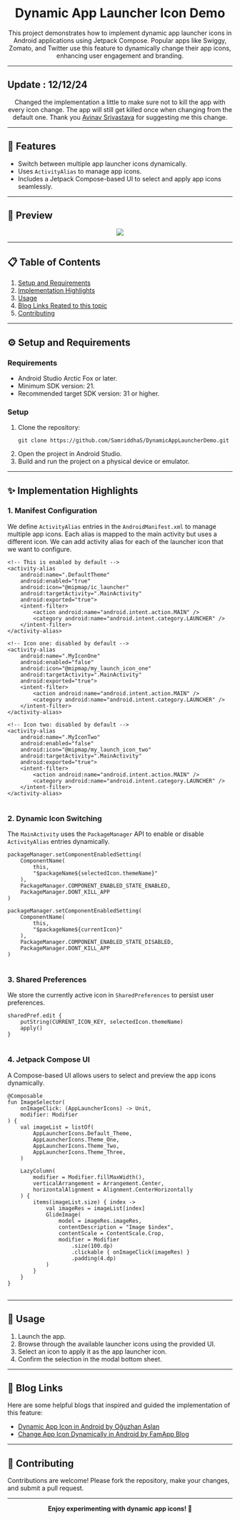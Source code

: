 <h1 align="center">Dynamic App Launcher Icon Demo</h1>

<p align="center">
This project demonstrates how to implement dynamic app launcher icons in Android applications using Jetpack Compose. Popular apps like Swiggy, Zomato, and Twitter use this feature to dynamically change their app icons, enhancing user engagement and branding.
</p>

---

<h2> Update : 12/12/24 </h2>

<p align="center">
  Changed the implementation a little to make sure not to kill the app with every icon change. The app will still get killed once when changing 
  from the default one. Thank you <a href="linkedin.com/in/avinav-srivastava-878635a0" target="_blank">Avinav Srivastava</a> for suggesting me this change.
</p>

---

<h2>📌 Features</h2>

<ul>
  <li>Switch between multiple app launcher icons dynamically.</li>
  <li>Uses <code>ActivityAlias</code> to manage app icons.</li>
  <li>Includes a Jetpack Compose-based UI to select and apply app icons seamlessly.</li>
</ul>

---

<h2>🎥 Preview</h2>
<p align="center">
  <img src="/screenshots/demo.gif" align="center" />
</p>

---

<h2>📋 Table of Contents</h2>

<ol>
  <li><a href="#setup-and-requirements">Setup and Requirements</a></li>
  <li><a href="#implementation-highlights">Implementation Highlights</a></li>
  <li><a href="#usage">Usage</a></li>
  <li><a href="#blog-links">Blog Links Reated to this topic</a></li>
  <li><a href="#contributing">Contributing</a></li>
</ol>

---

<h2 id="setup-and-requirements">⚙️ Setup and Requirements</h2>

<h3>Requirements</h3>
<ul>
  <li>Android Studio Arctic Fox or later.</li>
  <li>Minimum SDK version: 21.</li>
  <li>Recommended target SDK version: 31 or higher.</li>
</ul>

<h3>Setup</h3>
<ol>
  <li>Clone the repository:
    <pre><code>git clone https://github.com/SamriddhaS/DynamicAppLauncherDemo.git</code></pre>
  </li>
  <li>Open the project in Android Studio.</li>
  <li>Build and run the project on a physical device or emulator.</li>
</ol>

---

<h2 id="implementation-highlights">✨ Implementation Highlights</h2>

<h3>1. Manifest Configuration</h3>
<p>We define <code>ActivityAlias</code> entries in the <code>AndroidManifest.xml</code> to manage multiple app icons. Each alias is mapped to the main activity but uses a different icon. We can add activity alias for each of the launcher icon that we want to configure.</p>

<pre>
<code>&lt;!-- This is enabled by default --&gt;
&lt;activity-alias
    android:name=".DefaultTheme"
    android:enabled="true"
    android:icon="@mipmap/ic_launcher"
    android:targetActivity=".MainActivity"
    android:exported="true"&gt;
    &lt;intent-filter&gt;
        &lt;action android:name="android.intent.action.MAIN" /&gt;
        &lt;category android:name="android.intent.category.LAUNCHER" /&gt;
    &lt;/intent-filter&gt;
&lt;/activity-alias&gt;

&lt;!-- Icon one: disabled by default --&gt;
&lt;activity-alias
    android:name=".MyIconOne"
    android:enabled="false"
    android:icon="@mipmap/my_launch_icon_one"
    android:targetActivity=".MainActivity"
    android:exported="true"&gt;
    &lt;intent-filter&gt;
        &lt;action android:name="android.intent.action.MAIN" /&gt;
        &lt;category android:name="android.intent.category.LAUNCHER" /&gt;
    &lt;/intent-filter&gt;
&lt;/activity-alias&gt;

&lt;!-- Icon two: disabled by default --&gt;
&lt;activity-alias
    android:name=".MyIconTwo"
    android:enabled="false"
    android:icon="@mipmap/my_launch_icon_two"
    android:targetActivity=".MainActivity"
    android:exported="true"&gt;
    &lt;intent-filter&gt;
        &lt;action android:name="android.intent.action.MAIN" /&gt;
        &lt;category android:name="android.intent.category.LAUNCHER" /&gt;
    &lt;/intent-filter&gt;
&lt;/activity-alias&gt;
</code>
</pre>

<h3>2. Dynamic Icon Switching</h3>
<p>The <code>MainActivity</code> uses the <code>PackageManager</code> API to enable or disable <code>ActivityAlias</code> entries dynamically.</p>

<pre>
<code>packageManager.setComponentEnabledSetting(
    ComponentName(
        this,
        "$packageName${selectedIcon.themeName}"
    ),
    PackageManager.COMPONENT_ENABLED_STATE_ENABLED,
    PackageManager.DONT_KILL_APP
)

packageManager.setComponentEnabledSetting(
    ComponentName(
        this,
        "$packageName${currentIcon}"
    ),
    PackageManager.COMPONENT_ENABLED_STATE_DISABLED,
    PackageManager.DONT_KILL_APP
)
</code>
</pre>

<h3>3. Shared Preferences</h3>
<p>We store the currently active icon in <code>SharedPreferences</code> to persist user preferences.</p>

<pre>
<code>sharedPref.edit {
    putString(CURRENT_ICON_KEY, selectedIcon.themeName)
    apply()
}
</code>
</pre>

<h3>4. Jetpack Compose UI</h3>
<p>A Compose-based UI allows users to select and preview the app icons dynamically.</p>

<pre>
<code>@Composable
fun ImageSelector(
    onImageClick: (AppLauncherIcons) -> Unit,
    modifier: Modifier
) {
    val imageList = listOf(
        AppLauncherIcons.Default_Theme,
        AppLauncherIcons.Theme_One,
        AppLauncherIcons.Theme_Two,
        AppLauncherIcons.Theme_Three,
    )
    
    LazyColumn(
        modifier = Modifier.fillMaxWidth(),
        verticalArrangement = Arrangement.Center,
        horizontalAlignment = Alignment.CenterHorizontally
    ) {
        items(imageList.size) { index ->
            val imageRes = imageList[index]
            GlideImage(
                model = imageRes.imageRes,
                contentDescription = "Image $index",
                contentScale = ContentScale.Crop,
                modifier = Modifier
                    .size(100.dp)
                    .clickable { onImageClick(imageRes) }
                    .padding(4.dp)
            )
        }
    }
}
</code>
</pre>

---

<h2 id="usage">🚀 Usage</h2>

<ol>
  <li>Launch the app.</li>
  <li>Browse through the available launcher icons using the provided UI.</li>
  <li>Select an icon to apply it as the app launcher icon.</li>
  <li>Confirm the selection in the modal bottom sheet.</li>
</ol>

---

<h2 id="blog-links">📝 Blog Links</h2>

<p>Here are some helpful blogs that inspired and guided the implementation of this feature:</p>

<ul>
  <li><a href="https://oguzhanaslann.medium.com/dynamic-app-icon-in-android-a61f8570ab9f" target="_blank">Dynamic App Icon in Android by Oğuzhan Aslan</a></li>
  <li><a href="https://blog.famapp.in/blog/change-app-icon-dynamically-in-android/" target="_blank">Change App Icon Dynamically in Android by FamApp Blog</a></li>
</ul>

---


<h2 id="contributing">🤝 Contributing</h2>

<p>Contributions are welcome! Please fork the repository, make your changes, and submit a pull request.</p>

---

<p align="center"><strong>Enjoy experimenting with dynamic app icons! 🚀</strong></p>
